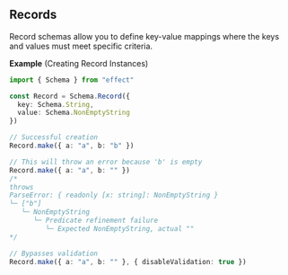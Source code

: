 ## Records

Record schemas allow you to define key-value mappings where the keys and values must meet specific criteria.

**Example** (Creating Record Instances)

```ts twoslash
import { Schema } from "effect"

const Record = Schema.Record({
  key: Schema.String,
  value: Schema.NonEmptyString
})

// Successful creation
Record.make({ a: "a", b: "b" })

// This will throw an error because 'b' is empty
Record.make({ a: "a", b: "" })
/*
throws
ParseError: { readonly [x: string]: NonEmptyString }
└─ ["b"]
   └─ NonEmptyString
      └─ Predicate refinement failure
         └─ Expected NonEmptyString, actual ""
*/

// Bypasses validation
Record.make({ a: "a", b: "" }, { disableValidation: true })
```
